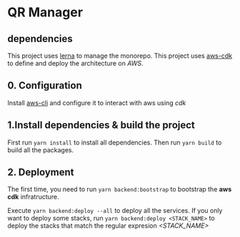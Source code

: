 # QR Manager

## dependencies

This project uses [lerna](https://lerna.js.org/) to manage the monorepo.
This project uses [aws-cdk](https://aws.amazon.com/cdk/) to define and deploy the architecture on *AWS*.


## 0. Configuration

Install [aws-cli](https://aws.amazon.com/cli/) and configure it to interact with aws using *cdk*

## 1.Install dependencies & build the project

First run `yarn install` to install all dependencies. 
Then run `yarn build` to build all the packages.

## 2. Deployment

The first time, you need to run `yarn backend:bootstrap` to bootstrap the **aws cdk** infratructure.

Execute `yarn backend:deploy --all` to deploy all the services.
If you only want to deploy some stacks, run `yarn backend:deploy <STACK_NAME>` to deploy the stacks that match the regular expresion *<STACK_NAME>*
